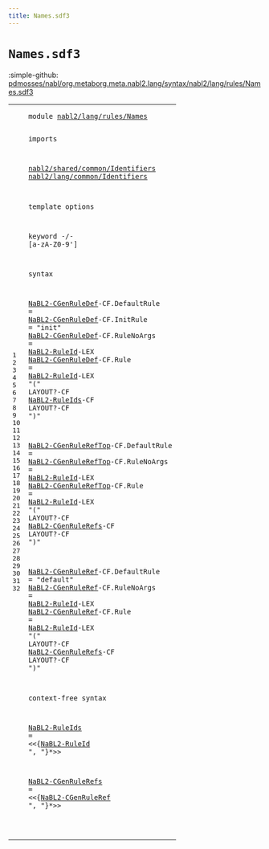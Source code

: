 ```yaml
---
title: Names.sdf3
---
```


# `Names.sdf3`

:simple-github: [pdmosses/nabl/org.metaborg.meta.nabl2.lang/syntax/nabl2/lang/rules/Names.sdf3]

[pdmosses/nabl/org.metaborg.meta.nabl2.lang/syntax/nabl2/lang/rules/Names.sdf3]: https://github.com/pdmosses/nabl/blob/master/org.metaborg.meta.nabl2.lang/syntax/nabl2/lang/rules/Names.sdf3 "The source file on GitHub"

<div class="sdf3"><table class="highlighttable"><tbody><tr><td class="linenos"><div class="linenodiv"><pre><span></span>1
2
3
4
5
6
7
8
9
10
11
12
13
14
15
16
17
18
19
20
21
22
23
24
25
26
27
28
29
30
31
32
</pre></div></td>
<td class="code"><pre><code><span class="keyword">module</span> <a href="../../signatures/CGen.sdf3#nabl2/lang/rules/Names_74_96" id="nabl2/lang/rules/Names_7_29" title="Referenced at ../../signatures/CGen.sdf3 line 6">nabl2/lang/rules/Names</a>

<span class="keyword">imports</span>

  <a href="../../../../../../../file:/Users/pdm/eclipse/spoofax-dev/Eclipse.app/Contents/Eclipse/plugins/org.metaborg.meta.nabl2.shared.eclipse_2.6.0.20230609-133100-master/target/unpacked/latest/syntax/nabl2/shared/common/Identifiers.sdf3#nabl2/shared/common/Identifiers_7_38" id="nabl2/shared/common/Identifiers_42_73" title="Defined at ../../../../../../../file:/Users/pdm/eclipse/spoofax-dev/Eclipse.app/Contents/Eclipse/plugins/org.metaborg.meta.nabl2.shared.eclipse_2.6.0.20230609-133100-master/target/unpacked/latest/syntax/nabl2/shared/common/Identifiers.sdf3 line 1">nabl2/shared/common/Identifiers</a>
  <a href="../../common/Identifiers.sdf3#nabl2/lang/common/Identifiers_7_36" id="nabl2/lang/common/Identifiers_76_105" title="Defined at ../../common/Identifiers.sdf3 line 1">nabl2/lang/common/Identifiers</a>

<span class="keyword">template options</span>

  <span class="keyword">keyword</span> -/- [<span class="cons_Regular">a</span>-<span class="cons_Regular">z</span><span class="cons_Regular">A</span>-<span class="cons_Regular">Z</span><span class="cons_Regular">0</span>-<span class="cons_Regular">9</span>\']

<span class="keyword">syntax</span>

  <a href="../CGen.sdf3#NaBL2-CGenRuleDef_688_705" id="NaBL2-CGenRuleDef_164_181" title="Referenced at ../CGen.sdf3 line 32; ../../signatures/CGen.sdf3 line 22">NaBL2-CGenRuleDef</a><span class="keyword">-CF</span>.<span class="cons_Constructor"><span id="DefaultRule_185_196" title="Not referenced locally, nor via imports">DefaultRule</span></span>     =
  <a href="../CGen.sdf3#NaBL2-CGenRuleDef_688_705" id="NaBL2-CGenRuleDef_205_222" title="Referenced at ../CGen.sdf3 line 32; ../../signatures/CGen.sdf3 line 22">NaBL2-CGenRuleDef</a><span class="keyword">-CF</span>.<span class="cons_Constructor"><span id="InitRule_226_234" title="Not referenced locally, nor via imports">InitRule</span></span>   = <span class="cons_Lit">"init"</span>
  <a href="../CGen.sdf3#NaBL2-CGenRuleDef_688_705" id="NaBL2-CGenRuleDef_248_265" title="Referenced at ../CGen.sdf3 line 32; ../../signatures/CGen.sdf3 line 22">NaBL2-CGenRuleDef</a><span class="keyword">-CF</span>.<span class="cons_Constructor"><span id="RuleNoArgs_269_279" title="Not referenced locally, nor via imports">RuleNoArgs</span></span> = <a href="../../common/Identifiers.sdf3#NaBL2-RuleId_100_112" id="NaBL2-RuleId_282_294" title="Defined at ../../common/Identifiers.sdf3 line 9, 10">NaBL2-RuleId</a><span class="keyword">-LEX</span>
  <a href="../CGen.sdf3#NaBL2-CGenRuleDef_688_705" id="NaBL2-CGenRuleDef_301_318" title="Referenced at ../CGen.sdf3 line 32; ../../signatures/CGen.sdf3 line 22">NaBL2-CGenRuleDef</a><span class="keyword">-CF</span>.<span class="cons_Constructor"><span id="Rule_322_326" title="Not referenced locally, nor via imports">Rule</span></span>       = <a href="../../common/Identifiers.sdf3#NaBL2-RuleId_100_112" id="NaBL2-RuleId_335_347" title="Defined at ../../common/Identifiers.sdf3 line 9, 10">NaBL2-RuleId</a><span class="keyword">-LEX</span> <span class="cons_Lit">"("</span> <span class="keyword">LAYOUT</span>?<span class="keyword">-CF</span> <a href="#NaBL2-RuleIds_843_856" id="NaBL2-RuleIds_367_380" title="Defined at line 30">NaBL2-RuleIds</a><span class="keyword">-CF LAYOUT</span>?<span class="keyword">-CF</span> <span class="cons_Lit">")"</span>


  <a href="../CGen.sdf3#NaBL2-CGenRuleRefTop_891_911" id="NaBL2-CGenRuleRefTop_403_423" title="Referenced at ../CGen.sdf3 line 38">NaBL2-CGenRuleRefTop</a><span class="keyword">-CF</span>.<span class="cons_Constructor"><span id="DefaultRule_427_438" title="Not referenced locally, nor via imports">DefaultRule</span></span>     =
  <a href="../CGen.sdf3#NaBL2-CGenRuleRefTop_891_911" id="NaBL2-CGenRuleRefTop_447_467" title="Referenced at ../CGen.sdf3 line 38">NaBL2-CGenRuleRefTop</a><span class="keyword">-CF</span>.<span class="cons_Constructor"><span id="RuleNoArgs_471_481" title="Not referenced locally, nor via imports">RuleNoArgs</span></span> = <a href="../../common/Identifiers.sdf3#NaBL2-RuleId_100_112" id="NaBL2-RuleId_484_496" title="Defined at ../../common/Identifiers.sdf3 line 9, 10">NaBL2-RuleId</a><span class="keyword">-LEX</span>
  <a href="../CGen.sdf3#NaBL2-CGenRuleRefTop_891_911" id="NaBL2-CGenRuleRefTop_503_523" title="Referenced at ../CGen.sdf3 line 38">NaBL2-CGenRuleRefTop</a><span class="keyword">-CF</span>.<span class="cons_Constructor"><span id="Rule_527_531" title="Not referenced locally, nor via imports">Rule</span></span>       = <a href="../../common/Identifiers.sdf3#NaBL2-RuleId_100_112" id="NaBL2-RuleId_540_552" title="Defined at ../../common/Identifiers.sdf3 line 9, 10">NaBL2-RuleId</a><span class="keyword">-LEX</span> <span class="cons_Lit">"("</span> <span class="keyword">LAYOUT</span>?<span class="keyword">-CF</span> <a href="#NaBL2-CGenRuleRefs_889_907" id="NaBL2-CGenRuleRefs_572_590" title="Defined at line 32">NaBL2-CGenRuleRefs</a><span class="keyword">-CF LAYOUT</span>?<span class="keyword">-CF</span> <span class="cons_Lit">")"</span>

  <a href="#NaBL2-CGenRuleRef_913_930" id="NaBL2-CGenRuleRef_612_629" title="Referenced at line 32">NaBL2-CGenRuleRef</a><span class="keyword">-CF</span>.<span class="cons_Constructor"><span id="DefaultRule_633_644" title="Not referenced locally, nor via imports">DefaultRule</span></span>     = <span class="cons_Lit">"default"</span>
  <a href="#NaBL2-CGenRuleRef_913_930" id="NaBL2-CGenRuleRef_663_680" title="Referenced at line 32">NaBL2-CGenRuleRef</a><span class="keyword">-CF</span>.<span class="cons_Constructor"><span id="RuleNoArgs_684_694" title="Not referenced locally, nor via imports">RuleNoArgs</span></span> = <a href="../../common/Identifiers.sdf3#NaBL2-RuleId_100_112" id="NaBL2-RuleId_697_709" title="Defined at ../../common/Identifiers.sdf3 line 9, 10">NaBL2-RuleId</a><span class="keyword">-LEX</span>
  <a href="#NaBL2-CGenRuleRef_913_930" id="NaBL2-CGenRuleRef_716_733" title="Referenced at line 32">NaBL2-CGenRuleRef</a><span class="keyword">-CF</span>.<span class="cons_Constructor"><span id="Rule_737_741" title="Not referenced locally, nor via imports">Rule</span></span>       = <a href="../../common/Identifiers.sdf3#NaBL2-RuleId_100_112" id="NaBL2-RuleId_750_762" title="Defined at ../../common/Identifiers.sdf3 line 9, 10">NaBL2-RuleId</a><span class="keyword">-LEX</span> <span class="cons_Lit">"("</span> <span class="keyword">LAYOUT</span>?<span class="keyword">-CF</span> <a href="#NaBL2-CGenRuleRefs_889_907" id="NaBL2-CGenRuleRefs_782_800" title="Defined at line 32">NaBL2-CGenRuleRefs</a><span class="keyword">-CF LAYOUT</span>?<span class="keyword">-CF</span> <span class="cons_Lit">")"</span>

<span class="keyword">context-free syntax</span>

  <a href="#NaBL2-RuleIds_367_380" id="NaBL2-RuleIds_843_856" title="Referenced at line 17">NaBL2-RuleIds</a> = &lt;&lt;{<a href="../../common/Identifiers.sdf3#NaBL2-RuleId_100_112" id="NaBL2-RuleId_862_874" title="Defined at ../../common/Identifiers.sdf3 line 9, 10">NaBL2-RuleId</a> <span class="cons_Lit">", "</span>}*&gt;&gt;
  
  <a href="#NaBL2-CGenRuleRefs_782_800" id="NaBL2-CGenRuleRefs_889_907" title="Referenced at line 26">NaBL2-CGenRuleRefs</a> = &lt;&lt;{<a href="#NaBL2-CGenRuleRef_612_629" id="NaBL2-CGenRuleRef_913_930" title="Defined at line 24, 25, 26">NaBL2-CGenRuleRef</a> <span class="cons_Lit">", "</span>}*&gt;&gt;

</code></pre></td></tr></tbody></table></div>